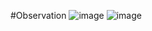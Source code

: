 #Observation 
![image](https://github.com/user-attachments/assets/2353d744-d98b-4071-b8ed-cd549d3a53cb)
![image](https://github.com/user-attachments/assets/31a37788-30d5-4a88-b8de-85874fb5f54d)

